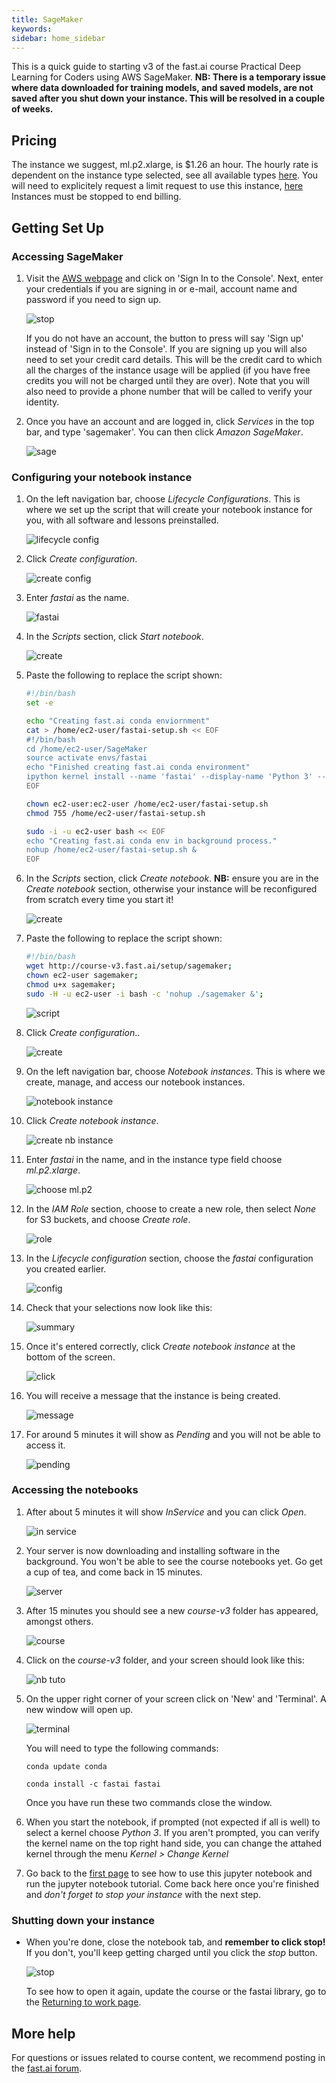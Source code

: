 ```yaml
---
title: SageMaker
keywords: 
sidebar: home_sidebar
---
```


This is a quick guide to starting v3 of the fast.ai course Practical Deep Learning for Coders using AWS SageMaker. **NB: There is a temporary issue where data downloaded for training models, and saved models, are not saved after you shut down your instance. This will be resolved in a couple of weeks.**

## Pricing

The instance we suggest, ml.p2.xlarge, is $1.26 an hour. The hourly rate is dependent on the instance type selected, see all available types [here](https://aws.amazon.com/sagemaker/pricing/).  You will need to explicitely request a limit request to use this instance, [here](https://course-v3.fast.ai/start_aws.html#step-2-request-service-limit ) Instances must be stopped to end billing.

## Getting Set Up

### Accessing SageMaker

1. Visit the [AWS webpage](https://aws.amazon.com/) and click on 'Sign In to the Console'. Next, enter your credentials if you are signing in or e-mail, account name and password if you need to sign up.

    <img alt="stop" src="/images/aws/signin.png" class="screenshot">

    If you do not have an account, the button to press will say 'Sign up' instead of 'Sign in to the Console'. If you are signing up you will also need to set your credit card details. This will be the credit card to which all the charges of the instance usage will be applied (if you have free credits you will not be charged until they are over). Note that you will also need to provide a phone number that will be called to verify your identity.

1. Once you have an account and are logged in, click *Services* in the top bar, and type 'sagemaker'. You can then click *Amazon SageMaker*.

   <img alt="sage" src="/images/sagemaker/01.png" class="screenshot">

### Configuring your notebook instance

1. On the left navigation bar, choose *Lifecycle Configurations*. This is where we set up the script that will create your notebook instance for you, with all software and lessons preinstalled.

    <img alt="lifecycle config" src="/images/sagemaker/03.png" class="screenshot">

1. Click *Create configuration*.

   <img alt="create config" src="/images/sagemaker/04.png" class="screenshot">

1. Enter *fastai* as the name.

    <img alt="fastai" src="/images/sagemaker/05.png" class="screenshot">

1. In the *Scripts* section, click *Start notebook*. 

    <img alt="create" src="/images/sagemaker/06.png" class="screenshot">

1. Paste the following to replace the script shown:

    ```bash
    #!/bin/bash
    set -e

    echo "Creating fast.ai conda enviornment"
    cat > /home/ec2-user/fastai-setup.sh << EOF
    #!/bin/bash
    cd /home/ec2-user/SageMaker
    source activate envs/fastai
    echo "Finished creating fast.ai conda environment"
    ipython kernel install --name 'fastai' --display-name 'Python 3' --user
    EOF

    chown ec2-user:ec2-user /home/ec2-user/fastai-setup.sh
    chmod 755 /home/ec2-user/fastai-setup.sh

    sudo -i -u ec2-user bash << EOF
    echo "Creating fast.ai conda env in background process."
    nohup /home/ec2-user/fastai-setup.sh &
    EOF
    ```

1. In the *Scripts* section, click *Create notebook*. **NB:** ensure you are in the *Create notebook* section, otherwise your instance will be reconfigured from scratch every time you start it!

    <img alt="create" src="/images/sagemaker/06.png" class="screenshot">

1. Paste the following to replace the script shown:

    ```bash
    #!/bin/bash
    wget http://course-v3.fast.ai/setup/sagemaker;
    chown ec2-user sagemaker;
    chmod u+x sagemaker;
    sudo -H -u ec2-user -i bash -c 'nohup ./sagemaker &';
    ```

    <img alt="script" src="/images/sagemaker/07.png" class="screenshot">

1. Click *Create configuration*..

    <img alt="create" src="/images/sagemaker/08.png" class="screenshot">

1. On the left navigation bar, choose *Notebook instances*. This is where we create, manage, and access our notebook instances.

    <img alt="notebook instance" src="/images/sagemaker/08b.png" class="screenshot">

1. Click *Create notebook instance*.

    <img alt="create nb instance" src="/images/sagemaker/09.png" class="screenshot">

1. Enter *fastai* in the name, and in the instance type field choose *ml.p2.xlarge*.

    <img alt="choose ml.p2" src="/images/sagemaker/10.png" class="screenshot">

1. In the *IAM Role* section, choose to create a new role, then select *None* for S3 buckets, and choose *Create role*.

   <img alt="role" src="/images/sagemaker/11.png" class="screenshot">

1. In the *Lifecycle configuration* section, choose the *fastai* configuration you created earlier.

    <img alt="config" src="/images/sagemaker/12.png" class="screenshot">

1. Check that your selections now look like this:

    <img alt="summary" src="/images/sagemaker/13.png" class="screenshot">

1. Once it's entered correctly, click *Create notebook instance* at the bottom of the screen.

    <img alt="click" src="/images/sagemaker/14.png" class="screenshot">

1. You will receive a message that the instance is being created.

    <img alt="message" src="/images/sagemaker/15.png" class="screenshot">

1. For around 5 minutes it will show as *Pending* and you will not be able to access it.

   <img alt="pending" src="/images/sagemaker/16.png" class="screenshot">

### Accessing the notebooks

1. After about 5 minutes it will show *InService* and you can click *Open*.

    <img alt="in service" src="/images/sagemaker/17.png" class="screenshot">

1. Your server is now downloading and installing software in the background. You won't be able to see the course notebooks yet. Go get a cup of tea, and come back in 15 minutes.

    <img alt="server" src="/images/sagemaker/18.png" class="screenshot">

1. After 15 minutes you should see a new *course-v3* folder has appeared, amongst others.

    <img alt="course" src="/images/sagemaker/19.png" class="screenshot">

1. Click on the *course-v3* folder, and your screen should look like this:

    <img alt="nb tuto" src="/images/jupyter.png" class="screenshot">

1. On the upper right corner of your screen click on 'New' and 'Terminal'. A new window will open up.

    <img alt="terminal" src="/images/terminal.png" class="screenshot">

     You will need to type the following commands:

    `conda update conda`

    `conda install -c fastai fastai`

    Once you have run these two commands close the window. 

1. When you start the notebook, if prompted (not expected if all is well) to select a kernel choose *Python 3*. If you aren't prompted, you can verify the kernel name on the top right hand side, you can change the attahed kernel through the menu *Kernel > Change Kernel*

1. Go back to the [first page](index.html) to see how to use this jupyter notebook and run the jupyter notebook tutorial. Come back here once you're finished and *don't forget to stop your instance* with the next step.

### Shutting down your instance

- When you're done, close the notebook tab, and **remember to click stop!** If you don't, you'll keep getting charged until you click the *stop* button.

    <img alt="stop" src="/images/sagemaker/23.png" class="screenshot">

  To see how to open it again, update the course or the fastai library, go to the [Returning to work page](update_sagemaker.html).

## More help

For questions or issues related to course content, we recommend posting in the [fast.ai forum](http://forums.fast.ai/).

